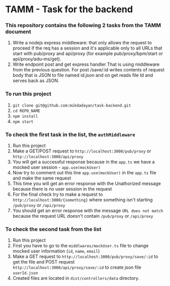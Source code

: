 # TAMM - Task for the backend

### This repository contains the following 2 tasks from the TAMM document

1. Write a nodejs express middleware:
   that only allows the request to proceed if the req has a session and it's applicable only to all URLs that start with pub/proxy and api/proxy (for example pub/proxy/bpm/start or api/proxy/adu-ms/get).
2. Write endpoint post and get express handler
   That is using middleware from the previous question. For post /save/:id writes contents of request body that is JSON to file named id.json and on get reads file Id and serves back as JSON.

### To run this project

1. `git clone git@github.com:mikdadayan/task-backend.git`
2. `cd REPO_NAME`
3. `npm install`
4. `npm start`

### To check the first task in the list, the `authMiddleware`

1. Run this project
2. Make a GET/POST request to `http://localhost:3000/pub/proxy` or `http://localhost:3000/api/proxy`
3. You will get a successful response because in the `app.ts` we have a mocked user session - `app.use(mockUser)`
4. Now try to comment out this line `app.use(mockUser)` in the `app.ts` file and make the same request
5. This time you will get an error response with the Unathorized message because there is no user session in the request
6. For the final check try to make a request to `http://localhost:3000/{something}` where something isn't starting `/pub/proxy` or `/api/proxy`
7. You should get an error response with the message `URL does not match` because the request URL doesn't contain `/pub/proxy` or `/api/proxy`

### To check the second task from the list

1. Run this project
2. First you have to go to the `middlwares/mockUser.ts` file to change mocked user information (`id`, `name`, `email`)
3. Make a GET request to `http://localhost:3000/pub/proxy/save/:id` to get the file and POST request `http://localhost:3000/api/proxy/save/:id` to create json file `userId.json`
4. Created files are located in `dist/controllers/data` directory.
